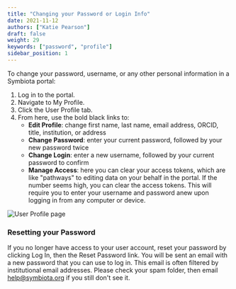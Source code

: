 ```yaml
---
title: "Changing your Password or Login Info"
date: 2021-11-12
authors: ["Katie Pearson"]
draft: false
weight: 29
keywords: ["password", "profile"]
sidebar_position: 1
---
```


To change your password, username, or any other personal information in a Symbiota portal:

1. Log in to the portal.
2. Navigate to My Profile.
3. Click the User Profile tab.
4. From here, use the bold black links to:
   - **Edit Profile**: change first name, last name, email address, ORCID, title, institution, or address
   - **Change Password**: enter your current password, followed by your new password twice
   - **Change Login**: enter a new username, followed by your current password to confirm
   - **Manage Access**: here you can clear your access tokens, which are like "pathways" to editing data on your behalf in the portal. If the number seems high, you can clear the access tokens. This will require you to enter your username and password anew upon logging in from any computer or device.

![User Profile page](/img/UserProfile.png)

### Resetting your Password

If you no longer have access to your user account, reset your password by clicking Log In, then the Reset Password link. You will be sent an email with a new password that you can use to log in. This email is often filtered by institutional email addresses. Please check your spam folder, then email [help@symbiota.org](mailto:help@symbiota.org) if you still don't see it.
